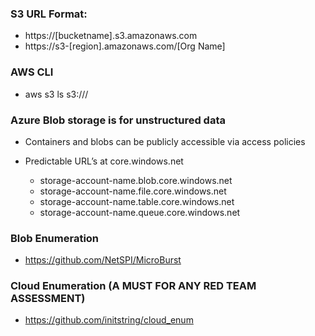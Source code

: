 ### S3 URL Format:

- https://[bucketname].s3.amazonaws.com
- https://s3-[region].amazonaws.com/[Org Name]

### AWS CLI

- aws s3 ls s3://<bucketname>/

### Azure Blob storage is for unstructured data

- Containers and blobs can be publicly accessible via access policies
- Predictable URL’s at core.windows.net

  - storage-account-name.blob.core.windows.net
  - storage-account-name.file.core.windows.net
  - storage-account-name.table.core.windows.net
  - storage-account-name.queue.core.windows.net

### Blob Enumeration

- https://github.com/NetSPI/MicroBurst

### Cloud Enumeration (A MUST FOR ANY RED TEAM ASSESSMENT)

- https://github.com/initstring/cloud_enum

